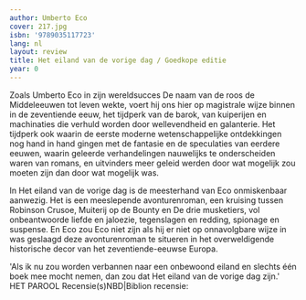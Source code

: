 ```yaml
---
author: Umberto Eco
cover: 217.jpg
isbn: '9789035117723'
lang: nl
layout: review
title: Het eiland van de vorige dag / Goedkope editie
year: 0
---
```

Zoals Umberto Eco in zijn wereldsucces De naam van de roos de Middeleeuwen tot leven wekte, voert hij ons hier op magistrale wijze binnen in de zeventiende eeuw, het tijdperk van de barok, van kuiperijen en machinaties die verhuld worden door wellevendheid en galanterie. Het tijdperk ook waarin de eerste moderne wetenschappelijke ontdekkingen nog hand in hand gingen met de fantasie en de speculaties van eerdere eeuwen, waarin geleerde verhandelingen nauwelijks te onderscheiden waren van romans, en uitvinders meer geleid werden door wat mogelijk zou moeten zijn dan door wat mogelijk was.

In Het eiland van de vorige dag is de meesterhand van Eco onmiskenbaar aanwezig. Het is een meeslepende avonturenroman, een kruising tussen Robinson Crusoe, Muiterij op de Bounty en De drie musketiers, vol onbeantwoorde liefde en jaloezie, tegenslagen en redding, spionage en suspense. En Eco zou Eco niet zijn als hij er niet op onnavolgbare wijze in was geslaagd deze avonturenroman te situeren in het overweldigende historische decor van het zeventiende-eeuwse Europa.

'Als ik nu zou worden verbannen naar een onbewoond eiland en slechts één boek mee mocht nemen, dan zou dat Het eiland van de vorige dag zijn.' HET PAROOL
Recensie(s)NBD|Biblion recensie:
